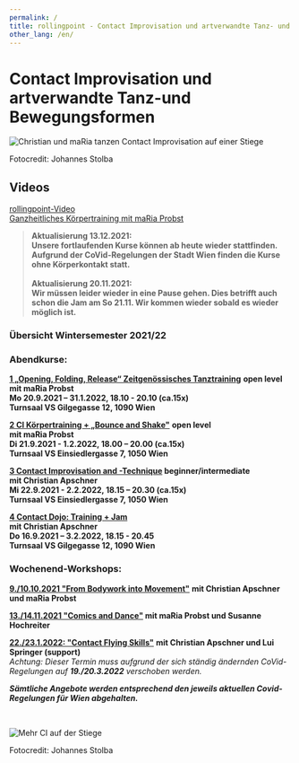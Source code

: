 ```yaml
---
permalink: /
title: rollingpoint - Contact Improvisation und artverwandte Tanz- und Bewegungsformen
other_lang: /en/
---
```

# Contact Improvisation und artverwandte Tanz-und Bewegungsformen

![Christian und maRia tanzen Contact Improvisation auf einer Stiege](/assets/uploads/dsc_1901_klein.jpg "Contact Improvisation")

Fotocredit: Johannes Stolba

## Videos

<div class="imglink"><a target="_blank" href="https://www.youtube.com/embed/kp3DqzN1Ldo"><img src="/assets/uploads/video_vorschau_rollingpoint.png" alt="" /><div>rollingpoint-Video</div></a></div>

<div class="imglink"><a target="_blank" href="https://www.youtube.com/embed/6A5otnVZAg4"><img src="/assets/uploads/video_vorschau_maria.png" alt="" /><div>Ganzheitliches Körpertraining mit maRia Probst</div></a></div>

> **Aktualisierung 13.12.2021:**\
> **Unsere fortlaufenden Kurse können ab heute wieder stattfinden. Aufgrund der CoVid-Regelungen der Stadt Wien finden die Kurse ohne Körperkontakt statt.**\
> \
> **Aktualisierung 20.11.2021:**\
> **Wir müssen leider wieder in eine Pause gehen. Dies betrifft auch schon die Jam am So 21.11. Wir kommen wieder sobald es wieder möglich ist.**

### Übersicht Wintersemester 2021/22

### Abendkurse:

**[1 „Opening, Folding, Release“ Zeitgenössisches Tanztraining](/kurse#mo)** **open level**\
**mit maRia Probst**  \
**Mo 20.9.2021 – 31.1.2022, 18.10 - 20.10 (ca.15x)**\
**Turnsaal VS Gilgegasse 12, 1090 Wien**

**[2 CI Körpertraining + „Bounce and Shake"](/kurse#di)**  **open level**\
**mit maRia Probst**\
**Di 21.9.2021 - 1.2.2022, 18.00 – 20.00 (ca.15x)**\
**Turnsaal VS Einsiedlergasse 7, 1050 Wien**

**[3 Contact Improvisation and -Technique](/kurse#mi) beginner/intermediate\
mit Christian Apschner\
Mi 22.9.2021 - 2.2.2022, 18.15 – 20.30 (ca.15x)\
Turnsaal VS Einsiedlergasse 7, 1050 Wien**

**[4 Contact Dojo: Training + Jam](/dojo)**\
**mit Christian Apschner**\
**Do 16.9.2021 – 3.2.2022, 18.15 - 20.45**\
**Turnsaal VS Gilgegasse 12, 1090 Wien**

### Wochenend-Workshops:

**[9./10.10.2021 "From Bodywork into Movement"](/workshops#bodywork)** **mit Christian Apschner und maRia Probst**

**[13./14.11.2021 "Comics and Dance"](/workshops#comics) mit maRia Probst und Susanne Hochreiter**

**[22./23.1.2022: "Contact Flying Skills"](/workshops#flying)** **mit Christian Apschner und Lui Springer (support)**\
*Achtung: Dieser Termin muss aufgrund der sich ständig ändernden CoVid-Regelungen auf **19./20.3.2022** verschoben werden.*

***Sämtliche Angebote werden entsprechend den jeweils aktuellen Covid-Regelungen für Wien abgehalten.***

&nbsp;

![Mehr CI auf der Stiege](/assets/uploads/dsc_1941a.jpg "Mehr CI auf der Stiege")

Fotocredit: Johannes Stolba
